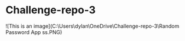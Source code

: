 # Challenge-repo-3

![This is an image](C:\Users\dylan\OneDrive\Challenge-repo-3\Random Password App ss.PNG)

